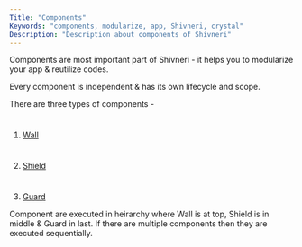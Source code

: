 ```yaml
---
Title: "Components"
Keywords: "components, modularize, app, Shivneri, crystal"
Description: "Description about components of Shivneri"
---
```


Components are most important part of Shivneri - it helps you to modularize your app & reutilize codes.

<p class="highlight">
Every component is independent & has its own lifecycle and scope.
</p>

There are three types of components - 

1. [Wall](/tutorial/wall)

2. [Shield](/tutorial/shield)

3. [Guard](/tutorial/guard)

Component are executed in heirarchy where Wall is at top, Shield is in middle & Guard in last. If there are multiple components then they are executed sequentially.

<style>
li{
    padding-top:10px;
}
ul{
    margin-left:10px;
}
</style>


 